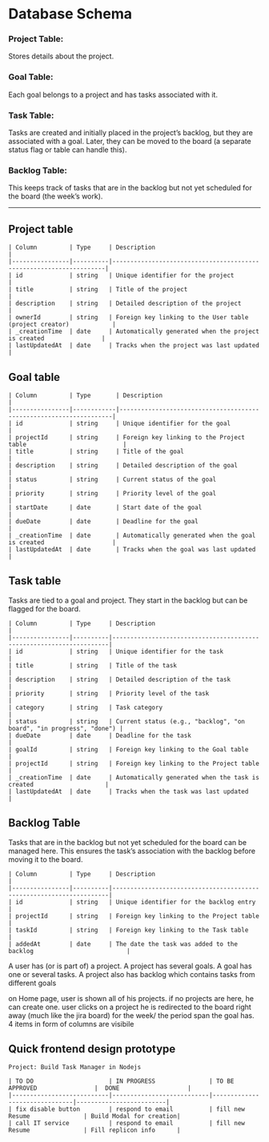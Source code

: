 # Database Schema

### Project Table:
Stores details about the project.

### Goal Table:
Each goal belongs to a project and has tasks associated with it.

### Task Table:
Tasks are created and initially placed in the project’s backlog, but they are associated with a goal. Later, they can be moved to the board (a separate status flag or table can handle this).

### Backlog Table:
This keeps track of tasks that are in the backlog but not yet scheduled for the board (the week’s work).

------------------------------------------------------------------------------------------------------------

## Project table

```
| Column         | Type     | Description                                                        |
|----------------|----------|--------------------------------------------------------------------|
| id             | string   | Unique identifier for the project                                  |
| title          | string   | Title of the project                                               |
| description    | string   | Detailed description of the project                                |
| ownerId        | string   | Foreign key linking to the User table (project creator)            |
| _creationTime  | date     | Automatically generated when the project is created                |
| lastUpdatedAt  | date     | Tracks when the project was last updated                           |

```

## Goal table
```
| Column         | Type       | Description                                                        |
|----------------|------------|--------------------------------------------------------------------|
| id             | string     | Unique identifier for the goal                                     |
| projectId      | string     | Foreign key linking to the Project table                           |
| title          | string     | Title of the goal                                                  |
| description    | string     | Detailed description of the goal                                   |
| status         | string     | Current status of the goal                                         |
| priority       | string     | Priority level of the goal                                         |
| startDate      | date       | Start date of the goal                                             |
| dueDate        | date       | Deadline for the goal                                              |
| _creationTime  | date       | Automatically generated when the goal is created                   |
| lastUpdatedAt  | date       | Tracks when the goal was last updated                              |

```

##  Task table

Tasks are tied to a goal and project. 
They start in the backlog but can be flagged for the board.

```
| Column         | Type     | Description                                                         |
|----------------|----------|---------------------------------------------------------------------|
| id             | string   | Unique identifier for the task                                      |
| title          | string   | Title of the task                                                   |
| description    | string   | Detailed description of the task                                    |
| priority       | string   | Priority level of the task                                          |
| category       | string   | Task category                                                       |
| status         | string   | Current status (e.g., "backlog", "on board", "in progress", "done") |
| dueDate        | date     | Deadline for the task                                               |
| goalId         | string   | Foreign key linking to the Goal table                               |
| projectId      | string   | Foreign key linking to the Project table                            |
| _creationTime  | date     | Automatically generated when the task is created                    |
| lastUpdatedAt  | date     | Tracks when the task was last updated                               |

```

##  Backlog Table

Tasks that are in the backlog but not yet scheduled for the board can be managed here. 
This ensures the task’s association with the backlog before moving it to the board.

```
| Column         | Type     | Description                                                         |
|----------------|----------|---------------------------------------------------------------------|
| id             | string   | Unique identifier for the backlog entry                             |
| projectId      | string   | Foreign key linking to the Project table                            |
| taskId         | string   | Foreign key linking to the Task table                               |
| addedAt        | date     | The date the task was added to the backlog                          |

```


A user has (or is part of) a project. 
A project has several goals. 
A goal has one or several tasks. 
A project also has backlog which contains tasks from different goals

on Home page, user is shown all of his projects. if no projects are here, he can create one. 
user clicks on a project
he is redirected to the board right away (much like the jira board) for the week/ the period span the goal has.
4 items in form of columns are visibile

##  Quick frontend design prototype

```
Project: Build Task Manager in Nodejs

| TO DO                     | IN PROGRESS               | TO BE APPROVED                |  DONE                   |
|---------------------------|---------------------------|-------------------------------|-------------------------|
| fix disable button        | respond to email          | fill new Resume               | Build Modal for creation|
| call IT service           | respond to email          | fill new Resume               | Fill replicon info      |
```

